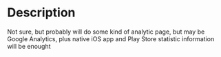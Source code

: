 # Description

Not sure, but probably will do some kind of analytic page, but may be Google Analytics, plus native iOS app and Play Store statistic information will be enought
